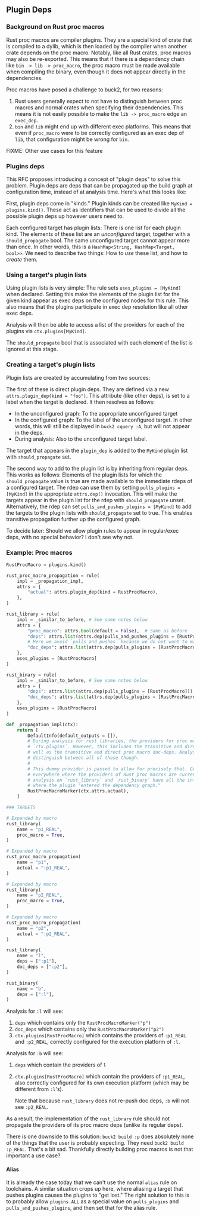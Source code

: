 ## Plugin Deps

### Background on Rust proc macros

Rust proc macros are compiler plugins. They are a special kind of crate that is
compiled to a dylib, which is then loaded by the compiler when another crate
depends on the proc macro. Notably, like all Rust crates, proc macros may also
be re-exported. This means that if there is a dependency chain like
`bin -> lib -> proc_macro`, the proc macro must be made available when compiling
the binary, even though it does not appear directly in the dependencies.

Proc macros have posed a challenge to buck2, for two reasons:

1.  Rust users generally expect to not have to distinguish between proc macros
    and normal crates when specifying their dependencies. This means it is not
    easily possible to make the `lib -> proc_macro` edge an `exec_dep`.
2.  `bin` and `lib` might end up with different exec platforms. This means that
    even if `proc_macro` were to be correctly configured as an exec dep of
    `lib`, that configuration might be wrong for `bin`.

FIXME: Other use cases for this feature

### Plugins deps

This RFC proposes introducing a concept of "plugin deps" to solve this problem.
Plugin deps are deps that can be propagated up the build graph at configuration
time, instead of at analysis time. Here's what this looks like:

First, plugin deps come in "kinds." Plugin kinds can be created like
`MyKind = plugins.kind()`. These act as identifiers that can be used to divide
all the possible plugin deps up however users need to.

Each configured target has plugin lists: There is one list for each plugin kind.
The elements of these list are an _unconfigured_ target, together with a
`should_propagate` bool. The same unconfigured target cannot appear more than
once. In other words, this is a `HashMap<String, HashMap<Target, bool>>`. We
need to describe two things: How to _use_ these list, and how to _create_ them.

### Using a target's plugin lists

Using plugin lists is very simple: The rule sets `uses_plugins = [MyKind]` when
declared. Setting this make the elements of the plugin list for the given kind
appear as exec deps on the configured nodes for this rule. This also means that
the plugins participate in exec dep resolution like all other exec deps.

Analysis will then be able to access a list of the providers for each of the
plugins via `ctx.plugins[MyKind]`.

The `should_propagate` bool that is associated with each element of the list is
ignored at this stage.

### Creating a target's plugin lists

Plugin lists are created by accumulating from two sources:

The first of these is direct plugin deps. They are defined via a new
`attrs.plugin_dep(kind = "foo")`. This attribute (like other deps), is set to a
label when the target is declared. It then resolves as follows:

- In the unconfigured graph: To the appropriate unconfigured target
- In the configured graph: To the label of the unconfigured target. In other
  words, this will still be displayed in `buck2 cquery -A`, but will not appear
  in the deps.
- During analysis: Also to the unconfigured target label.

The target that appears in the `plugin_dep` is added to the `MyKind` plugin list
with `should_propagate` set.

The second way to add to the plugin list is by inheriting from regular deps.
This works as follows: Elements of the plugin lists for which the
`should_propagate` value is true are made available to the immediate rdeps of a
configured target. The rdep can use them by setting `pulls_plugins = [MyKind]`
in the appropriate `attrs.dep()` invocation. This will make the targets appear
in the plugin list for the rdep with `should_propagate` unset. Alternatively,
the rdep can set `pulls_and_pushes_plugins = [MyKind]` to add the targets to the
plugin lists with `should_propagate` set to true. This enables transitive
propagation further up the configured graph.

To decide later: Should we allow plugin rules to appear in regular/exec deps,
with no special behavior? I don't see why not.

### Example: Proc macros

```py
RustProcMacro = plugins.kind()

rust_proc_macro_propagation = rule(
    impl = _propagation_impl,
    attrs = {
        "actual": attrs.plugin_dep(kind = RustProcMacro),
    },
)

rust_library = rule(
    impl = _similar_to_before, # See some notes below
    attrs = {
        "proc_macro": attrs.bool(default = False),  # Same as before
        "deps": attrs.list(attrs.dep(pulls_and_pushes_plugins = [RustProcMacro])),
        # Here we avoid `pulls_and_pushes` because we do not want to make these deps available to rdeps
        "doc_deps": attrs.list(attrs.dep(pulls_plugins = [RustProcMacro])),
    },
    uses_plugins = [RustProcMacro]
)

rust_binary = rule(
    impl = _similar_to_before, # See some notes below
    attrs = {
        "deps": attrs.list(attrs.dep(pulls_plugins = [RustProcMacro])),
        "doc_deps": attrs.list(attrs.dep(pulls_plugins = [RustProcMacro])),
    },
    uses_plugins = [RustProcMacro]
)

def _propagation_impl(ctx):
    return [
        DefaultInfo(default_outputs = []),
        # During analysis for rust libraries, the providers for proc macros will appear in
        # `ctx.plugins`. However, this includes the transitive and direct proc macro deps, as
        # well as the transitive and direct proc macro doc-deps. Analysis needs to be able to
        # distinguish between all of these though.
        #
        # This dummy provider is passed to allow for precisely that. Generally, it will be passed
        # everywhere where the providers of Rust proc macros are currently passed. That ensures that
        # analysis on `rust_library` and `rust_binary` have all the information they need about
        # where the plugin "entered the dependency graph."
        RustProcMacroMarker(ctx.attrs.actual),
    ]

### TARGETS

# Expanded by macro
rust_library(
    name = "p1_REAL",
    proc_macro = True,
)

# Expanded by macro
rust_proc_macro_propagation(
    name = "p1",
    actual = ":p1_REAL",
)

# Expanded by macro
rust_library(
    name = "p2_REAL",
    proc_macro = True,
)

# Expanded by macro
rust_proc_macro_propagation(
    name = "p2",
    actual = ":p2_REAL",
)

rust_library(
    name = "l",
    deps = [":p1"],
    doc_deps = [":p2"],
)

rust_binary(
    name = "b",
    deps = [":l"],
)
```

Analysis for `:l` will see:

1.  `deps` which contains only the `RustProcMacroMarker("p")`
2.  `doc_deps` which contains only the `RustProcMacroMarker("p2")`
3.  `ctx.plugins[RustProcMacro]` which contains the providers of `:p1_REAL` and
    `:p2_REAL`, correctly configured for the execution platform of `:l`.

Analysis for `:b` will see:

1.  `deps` which contain the providers of `l`
2.  `ctx.plugins[RustProcMacro]` which contain the providers of `:p1_REAL`, also
    correctly configured for its own execution platform (which may be different
    from `:l`'s).

    Note that because `rust_library` does not re-push doc deps, `:b` will not
    see `:p2_REAL`.

As a result, the implementation of the `rust_library` rule should not propagate
the providers of its proc macro deps (unlike its regular deps).

There is one downside to this solution: `buck2 build :p` does absolutely none of
the things that the user is probably expecting. They need `buck2 build :p_REAL`.
That's a bit sad. Thankfully directly building proc macros is not that important
a use case?

#### Alias

It is already the case today that we can't use the normal `alias` rule on
toolchains. A similar situation crops up here, where aliasing a target that
pushes plugins causes the plugins to "get lost." The right solution to this is
to probably allow `plugins.ALL` as a special value on `pulls_plugins` and
`pulls_and_pushes_plugins`, and then set that for the alias rule.
